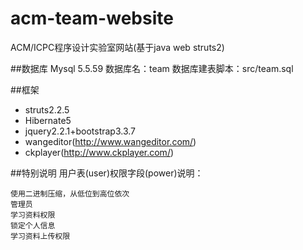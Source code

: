 # acm-team-website
ACM/ICPC程序设计实验室网站(基于java web struts2)

##数据库
    Mysql 5.5.59
    数据库名：team
    数据库建表脚本：src/team.sql

##框架
- struts2.2.5
- Hibernate5
- jquery2.2.1+bootstrap3.3.7
- wangeditor(http://www.wangeditor.com/)
- ckplayer(http://www.ckplayer.com/)

##特别说明
用户表(user)权限字段(power)说明：

    使用二进制压缩，从低位到高位依次 
    管理员 
    学习资料权限
    锁定个人信息
    学习资料上传权限